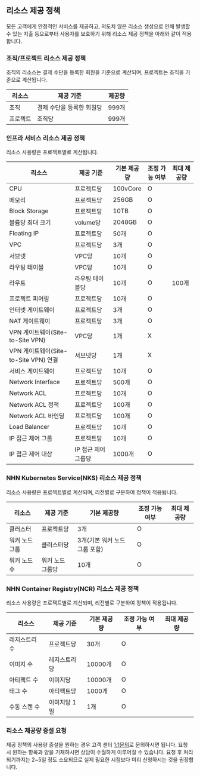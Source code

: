 

## 리소스 제공 정책 
모든 고객에게 안정적인 서비스를 제공하고, 의도치 않은 리소스 생성으로 인해 발생할 수 있는 지출 등으로부터 사용자를 보호하기 위해 리소스 제공 정책을 아래와 같이 적용합니다.

### 조직/프로젝트 리소스 제공 정책
조직의 리소스는 결제 수단을 등록한 회원을 기준으로 계산되며, 프로젝트는 조직을 기준으로 계산됩니다.

|리소스 | 제공 기준 | 제공량 | 
|----|----|----|
|조직	| 결제 수단을 등록한 회원당 | 999개 |
|프로젝트	 | 조직당 | 999개 |

### 인프라 서비스 리소스 제공 정책 
리소스 사용량은 프로젝트별로 계산됩니다.

|리소스 | 제공 기준 | 기본 제공량 | 조정 가능 여부 | 최대 제공량 |
|----|----|----|----|----|
|CPU	| 프로젝트당 |100vCore| O | |
|메모리	 | 프로젝트당 |256GB| O | |
|Block Storage| 프로젝트당 |10TB| O | |
|볼륨당 최대 크기| volume당 |2048GB| O | |
|Floating IP | 프로젝트당 |50개| O | |
|VPC | 프로젝트당 |3개| O | |
|서브넷 | VPC당 |10개| O | |
|라우팅 테이블 | VPC당 |10개| O | |
|라우트 | 라우팅 테이블당 |10개| O | 100개 |
|프로젝트 피어링 | 프로젝트당 |10개| O | |
|인터넷 게이트웨이 | 프로젝트당	|3개| O | |
|NAT 게이트웨이 | 프로젝트당 | 3개 | O | |
|VPN 게이트웨이(Site-to-Site VPN) | VPC당 | 1개 | X | | 
|VPN 게이트웨이(Site-to-Site VPN) 연결 | 서브넷당 | 1개 | X | | 
|서비스 게이트웨이 | 프로젝트당 | 10개 | O | | 
|Network Interface | 프로젝트당 | 500개 | O | | 
|Network ACL | 프로젝트당 | 10개 | O | | 
|Network ACL 정책 | 프로젝트당 | 100개 | O | | 
|Network ACL 바인딩 | 프로젝트당 | 100개 | O | | 
|Load Balancer | 프로젝트당 |10개| O | |
|IP 접근 제어 그룹	| 프로젝트당   |10개| O | |
|IP 접근 제어 대상 | IP 접근 제어 그룹당 |1000개| O | |

### NHN Kubernetes Service(NKS) 리소스 제공 정책
리소스 사용량은 프로젝트별로 계산되며, 리전별로 구분하여 정책이 적용됩니다.

|리소스 | 제공 기준 | 기본 제공량 | 조정 가능 여부 | 최대 제공량 |
|----|----|----|----|----|
|클러스터	| 프로젝트당 |3개| O | |
|워커 노드 그룹	 | 클러스터당 |3개(기본 워커 노드 그룹 포함)| O | |
|워커 노드 수	 | 워커 노드 그룹당 |10개| O | |

### NHN Container Registry(NCR) 리소스 제공 정책
리소스 사용량은 프로젝트별로 계산되며, 리전별로 구분하여 정책이 적용됩니다.

|리소스 | 제공 기준 | 기본 제공량 | 조정 가능 여부 | 최대 제공량 |
|----|----|----|----|----|
| 레지스트리 수 | 프로젝트당 | 30개 | O | |
| 이미지 수 | 레지스트리당 | 10000개 | O | |
| 아티팩트 수 | 이미지당 | 10000개 | O | |
| 태그 수 | 아티팩트당 | 1000개 | O | |
| 수동 스캔 수 | 이미지당 1일 | 1개 | O | |

### 리소스 제공량 증설 요청  
제공 정책의 사용량 증설을 원하는 경우 고객 센터 [1:1문의](https://ngsc-nhncloud.com/kr/support/inquiry)로 문의하시면 됩니다. 
요청 시 원하는 항목과 양을 기재하시면 상담이 수월하게 이루어질 수 있습니다. 
요청 후 처리되기까지는 2~5일 정도 소요되므로 실제 필요한 시점보다 미리 신청하시는 것을 권장합니다.
